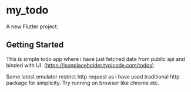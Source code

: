 # my_todo

A new Flutter project.

## Getting Started

This is simple todo app where i have just fetched data from public api and binded with UI.
(https://jsonplaceholder.typicode.com/todos)

Some latest emulator restrict http request as i have used traditional http package for simplicity. Try running on browser like chrome etc.
